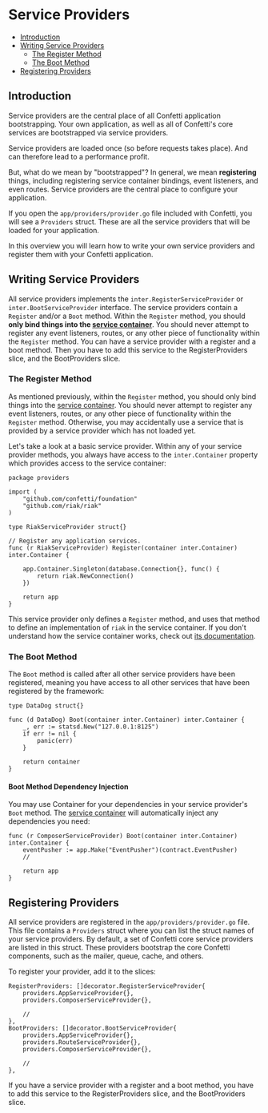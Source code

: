 # Service Providers

- [Introduction](#introduction)
- [Writing Service Providers](#writing-service-providers)
    - [The Register Method](#the-register-method)
    - [The Boot Method](#the-boot-method)
- [Registering Providers](#registering-providers)

## Introduction

Service providers are the central place of all Confetti application bootstrapping. Your own application, as well as all of Confetti's core services are bootstrapped via service providers.

Service providers are loaded once (so before requests takes place). And can therefore lead to a performance profit.

But, what do we mean by "bootstrapped"? In general, we mean **registering** things, including registering service container bindings, event listeners, and even routes. Service providers are the central place to configure your application.

If you open the `app/providers/provider.go` file included with Confetti, you will see a `Providers` struct. These are all the service providers that will be loaded for your application.

In this overview you will learn how to write your own service providers and register them with your Confetti application.

## Writing Service Providers

All service providers implements the `inter.RegisterServiceProvider` or `inter.BootServiceProvider` interface. The service providers contain a `Register` and/or a `Boot` method. Within the `Register` method, you should **only bind things into the [service container](/docs/{{version}}/container)**. You should never attempt to register any event listeners, routes, or any other piece of functionality within the `Register` method. You can have a service provider with a register and a boot method. Then you have to add this service to the RegisterProviders slice, and the BootProviders slice.

### The Register Method

As mentioned previously, within the `Register` method, you should only bind things into the [service container](/docs/{{version}}/container). You should never attempt to register any event listeners, routes, or any other piece of functionality within the `Register` method. Otherwise, you may accidentally use a service that is provided by a service provider which has not loaded yet.

Let's take a look at a basic service provider. Within any of your service provider methods, you always have access to the `inter.Container` property which provides access to the service container:
    
    package providers
    
    import (
        "github.com/confetti/foundation"
        "github.com/riak/riak"
    )
    
    type RiakServiceProvider struct{}
    
    // Register any application services.
    func (r RiakServiceProvider) Register(container inter.Container) inter.Container {

        app.Container.Singleton(database.Connection{}, func() {
            return riak.NewConnection()
        })

        return app
    }

This service provider only defines a `Register` method, and uses that method to define an implementation of `riak` in the service container. If you don't understand how the service container works, check out [its documentation](/docs/{{version}}/container).

### The Boot Method

The `Boot` method is called after all other service providers have been registered, meaning you have access to all other
services that have been registered by the framework:

    type DataDog struct{}
    
    func (d DataDog) Boot(container inter.Container) inter.Container {
        _, err := statsd.New("127.0.0.1:8125")
        if err != nil {
            panic(err)
        }
    
        return container
    }

#### Boot Method Dependency Injection

You may use Container for your dependencies in your service provider's `Boot` method. The [service container](/docs/{{version}}/container) will automatically inject any dependencies you need:

    func (r ComposerServiceProvider) Boot(container inter.Container) inter.Container {
        eventPusher := app.Make("EventPusher")(contract.EventPusher)
        //

        return app
    }

## Registering Providers

All service providers are registered in the `app/providers/provider.go` file. This file contains a `Providers` struct where you can list the struct names of your service providers. By default, a set of Confetti core service providers are listed in this struct. These providers bootstrap the core Confetti components, such as the mailer, queue, cache, and others.

To register your provider, add it to the slices:

	RegisterProviders: []decorator.RegisterServiceProvider{
	    providers.AppServiceProvider{},
	    providers.ComposerServiceProvider{},
		
		//
	},
    BootProviders: []decorator.BootServiceProvider{
        providers.AppServiceProvider{},
        providers.RouteServiceProvider{},
        providers.ComposerServiceProvider{},
        
        //
    },
    
If you have a service provider with a register and a boot method, you have to add this service to the RegisterProviders slice, and the BootProviders slice.
